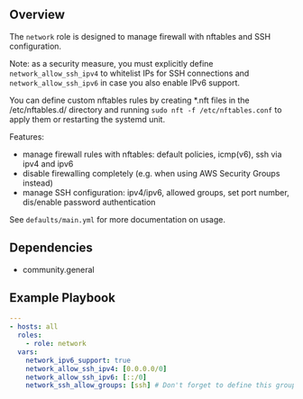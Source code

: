 ## Overview

The `network` role is designed to manage firewall with nftables and SSH configuration.

Note: as a security measure, you must explicitly define `network_allow_ssh_ipv4` to whitelist IPs for SSH connections and
`network_allow_ssh_ipv6` in case you also enable IPv6 support. 

You can define custom nftables rules by creating *.nft files in the /etc/nftables.d/ directory and running 
`sudo nft -f /etc/nftables.conf` to apply them or restarting the systemd unit.

Features:
- manage firewall rules with nftables: default policies, icmp(v6), ssh via ipv4 and ipv6
- disable firewalling completely (e.g. when using AWS Security Groups instead)
- manage SSH configuration: ipv4/ipv6, allowed groups, set port number, dis/enable password authentication

See `defaults/main.yml` for more documentation on usage.

## Dependencies

- community.general

## Example Playbook

```yaml
---
- hosts: all
  roles:
    - role: network
  vars:
    network_ipv6_support: true
    network_allow_ssh_ipv4: [0.0.0.0/0]
    network_allow_ssh_ipv6: [::/0]
    network_ssh_allow_groups: [ssh] # Don't forget to define this group first
```